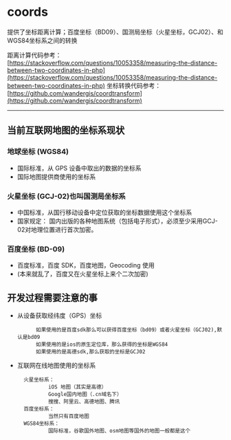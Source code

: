 # coords
提供了坐标距离计算；百度坐标（BD09）、国测局坐标（火星坐标，GCJ02）、和WGS84坐标系之间的转换

距离计算代码参考：[https://stackoverflow.com/questions/10053358/measuring-the-distance-between-two-coordinates-in-php](https://stackoverflow.com/questions/10053358/measuring-the-distance-between-two-coordinates-in-php)
坐标转换代码参考：[https://github.com/wandergis/coordtransform](https://github.com/wandergis/coordtransform)

****

## 当前互联网地图的坐标系现状
### 地球坐标 (WGS84)
- 国际标准，从 GPS 设备中取出的数据的坐标系
- 国际地图提供商使用的坐标系

### 火星坐标 (GCJ-02)也叫国测局坐标系
- 中国标准，从国行移动设备中定位获取的坐标数据使用这个坐标系
- 国家规定： 国内出版的各种地图系统（包括电子形式），必须至少采用GCJ-02对地理位置进行首次加密。

### 百度坐标 (BD-09)
- 百度标准，百度 SDK，百度地图，Geocoding 使用
- (本来就乱了，百度又在火星坐标上来个二次加密)

## 开发过程需要注意的事
- 从设备获取经纬度（GPS）坐标

            如果使用的是百度sdk那么可以获得百度坐标（bd09）或者火星坐标（GCJ02),默认是bd09
            如果使用的是ios的原生定位库，那么获得的坐标是WGS84
            如果使用的是高德sdk,那么获取的坐标是GCJ02

- 互联网在线地图使用的坐标系

        火星坐标系：
                iOS 地图（其实是高德）
                Google国内地图（.cn域名下）
                搜搜、阿里云、高德地图、腾讯
        百度坐标系：
                当然只有百度地图
        WGS84坐标系：
                国际标准，谷歌国外地图、osm地图等国外的地图一般都是这个